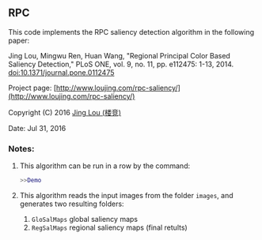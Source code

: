 ## RPC

This code implements the RPC saliency detection algorithm in the following paper:

Jing Lou, Mingwu Ren, Huan Wang, "Regional Principal Color Based Saliency Detection," PLoS ONE, vol. 9, no. 11, pp. e112475: 1-13, 2014. [doi:10.1371/journal.pone.0112475](http://journals.plos.org/plosone/article?id=10.1371/journal.pone.0112475)
 
Project page: [http://www.loujing.com/rpc-saliency/](http://www.loujing.com/rpc-saliency/)
 
Copyright (C) 2016 [Jing Lou (楼竞)](http://www.loujing.com/)
 
Date: Jul 31, 2016


### Notes:

 1. This algorithm can be run in a row by the command:
 	```matlab
	>>Demo
	```

 2. This algorithm reads the input images from the folder `images`, and generates two resulting folders:
	 1. `GloSalMaps`  global saliency maps
	 2. `RegSalMaps`  regional saliency maps (final retults)
